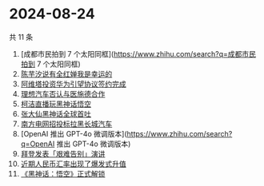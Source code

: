 # 2024-08-24

共 11 条

<!-- BEGIN -->
<!-- 最后更新时间 Sat Aug 24 2024 04:15:18 GMT+0800 (China Standard Time) -->

1. [成都市民拍到 7 个太阳同框](https://www.zhihu.com/search?q=成都市民拍到 7
   个太阳同框)
1. [陈芋汐说有全红婵我是幸运的](https://www.zhihu.com/search?q=陈芋汐说有全红婵我是幸运的)
1. [阿维塔投资华为引望协议签约完成](https://www.zhihu.com/search?q=阿维塔投资华为引望协议签约完成)
1. [理想汽车否认与医施德合作](https://www.zhihu.com/search?q=理想汽车否认与医施德合作)
1. [柯洁直播玩黑神话悟空](https://www.zhihu.com/search?q=柯洁直播玩黑神话悟空)
1. [张大仙黑神话全球首吐](https://www.zhihu.com/search?q=张大仙黑神话全球首吐)
1. [南方电网招投标拉黑长城汽车](https://www.zhihu.com/search?q=南方电网招投标拉黑长城汽车)
1. [OpenAI 推出 GPT-4o 微调版本](https://www.zhihu.com/search?q=OpenAI 推出
   GPT-4o 微调版本)
1. [拜登发表「艰难告别」演讲](https://www.zhihu.com/search?q=拜登发表「艰难告别」演讲)
1. [近期人民币汇率出现了爆发式升值](https://www.zhihu.com/search?q=近期人民币汇率出现了爆发式升值)
1. [《黑神话：悟空》正式解锁](https://www.zhihu.com/search?q=《黑神话：悟空》正式解锁)

<!-- END -->

